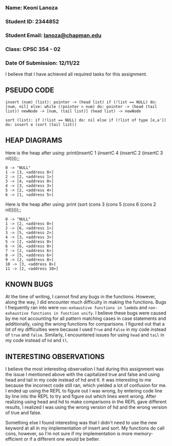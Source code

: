 ### Name: Keoni Lanoza
### Student ID: 2344852
### Student Email: lanoza@chapman.edu
### Class: CPSC 354 - 02
### Date Of Submission: 12/11/22

I believe that I have achieved all required tasks for this assignment. 

## PSEUDO CODE 
`insert (num) (list):
    pointer -> (head list)
    if (!list == NULL) do:
        [num, nil]
    else:
        while (!pointer > num) do:
            pointer -> (head (tail list))
        newNode -> [num, (tail list)]
        (head list) -> newNode`

`sort (list):
    if (!list == NULL) do:
        nil
    else if (!list of type [e,a']) do:
        insert e (sort (tail list))`

## HEAP DIAGRAMS
Here is the heap after using: print(insertC 1 (insertC 4 (insertC 2 (insertC 3 nil))));;

```
0 -> "NULL"
1 -> [3, <address 0>]
2 -> [2, <address 1>]
3 -> [4, <address 0>]
4 -> [3, <address 3>]
5 -> [2, <address 4>]
6 -> [1, <address 5>]
```

Here is the heap after using: print (sort (cons 3 (cons 5 (cons 6 (cons 2 nil)))));;
```
0 -> "NULL"
1 -> [2, <address 0>]
2 -> [6, <address 1>]
3 -> [5, <address 2>]
4 -> [3, <address 3>]
5 -> [2, <address 0>]
6 -> [6, <address 0>]
7 -> [2, <address 6>]
8 -> [5, <address 6>]
9 -> [2, <address 8>]
10 -> [3, <address 8>]
11 -> [2, <address 10>]
````

## KNOWN BUGS
At the time of writing, I cannot find any bugs in the functions. However, along the way, I did encounter much difficulty in making the functions. Bugs I frequently ran into were `non-exhaustive functions in lambda` and `non-exhaustive functions in function unify`. I believe these bugs were caused by me not accounting for all pattern matching cases in case statements and additionally, using the wrong functions for comparisons. I figured out that a lot of my difficulties were because I used `True` and `False` in my code instead of `true` and `false`. Similarly, I encountered issues for using `head` and `tail` in my code instead of `hd` and `tl`.

## INTERESTING OBSERVATIONS
I believe the most interesting observation I had during this assignment was the issue I mentioned above with the capitalized true and false and using head and tail in my code instead of hd and tl. It was interesting to me because the incorrect code still ran, which yielded a lot of confusion for me. I ended up using the REPL to figure out I was wrong, by entering code line by line into the REPL to try and figure out which lines went wrong. After realizing using head and hd to make comparisons in the REPL gave different results, I realized I was using the wrong version of hd and the wrong version of true and false.

Something else I found interesting was that I didn't need to use the new keyword at all in my implementation of insert and sort. My functions do call cons, however, so I'm not sure if my implementation is more memory-efficient or if a different one would be better. 

